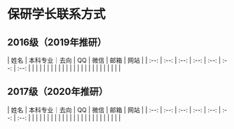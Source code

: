 # 保研学长联系方式


## 2016级（2019年推研）

| 姓名 | 本科专业｜去向 |  QQ  | 微信 | 邮箱 | 网站 |
| :--: | :--: | :--: | :--: | :--: | :--: | :--: |
|      |      |      |      |      |      |      |
|      |      |      |      |      |      |      |
|      |      |      |      |      |      |      |

## 2017级（2020年推研）

| 姓名 | 本科专业｜去向 |  QQ  | 微信 | 邮箱 | 网站 |
| :--: | :--: | :--: | :--: | :--: | :--: | :--: |
|      |      |      |      |      |      |      |
|      |      |      |      |      |      |      |
|      |      |      |      |      |      |      |
